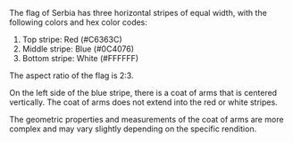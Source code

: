 The flag of Serbia has three horizontal stripes of equal width, with the following colors and hex color codes:

1. Top stripe: Red (#C6363C)
2. Middle stripe: Blue (#0C4076)
3. Bottom stripe: White (#FFFFFF)

The aspect ratio of the flag is 2:3. 

On the left side of the blue stripe, there is a coat of arms that is centered vertically. The coat of arms does not extend into the red or white stripes.

The geometric properties and measurements of the coat of arms are more complex and may vary slightly depending on the specific rendition.